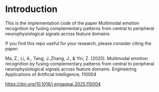 # Introduction

This is the implementation code of the paper Multimodal emotion recognition by fusing complementary patterns from central to peripheral neurophysiological signals across feature domains.

If you find this repo useful for your research, please consider citing the paper:

Ma, Z., Li, A., Tang, J.,Zhang, J., & Yin, Z. (2025). Multimodal emotion recognition by fusing complementary patterns from central to peripheral neurophysiological signals across feature domains. Engineering Applications of Artificial Intelligence, 110004

https://doi.org/10.1016/j.engappai.2025.110004
